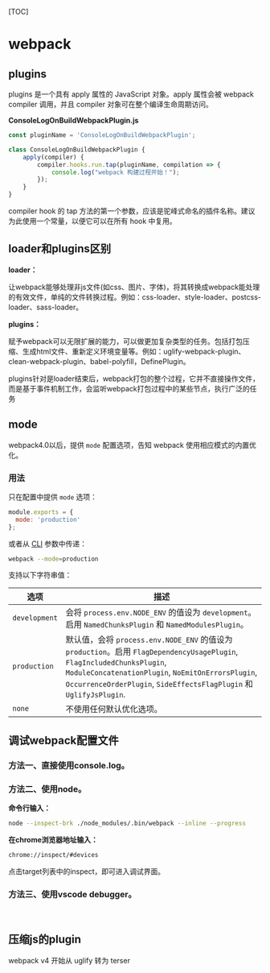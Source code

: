 [TOC]

# webpack



## plugins

plugins 是一个具有 apply 属性的 JavaScript 对象。apply 属性会被 webpack compiler 调用，并且 compiler 对象可在整个编译生命周期访问。

**ConsoleLogOnBuildWebpackPlugin.js**

```js
const pluginName = 'ConsoleLogOnBuildWebpackPlugin';

class ConsoleLogOnBuildWebpackPlugin {
    apply(compiler) {
        compiler.hooks.run.tap(pluginName, compilation => {
            console.log("webpack 构建过程开始！");
        });
    }
}
```

compiler hook 的 tap 方法的第一个参数，应该是驼峰式命名的插件名称。建议为此使用一个常量，以便它可以在所有 hook 中复用。



## loader和plugins区别

**loader：**

让webpack能够处理非js文件(如css、图片、字体)，将其转换成webpack能处理的有效文件，单纯的文件转换过程。例如：css-loader、style-loader、postcss-loader、sass-loader。

**plugins：**

赋予webpack可以无限扩展的能力，可以做更加复杂类型的任务。包括打包压缩、生成html文件、重新定义环境变量等。例如：uglify-webpack-plugin、clean-webpack-plugin、babel-polyfill，DefinePlugin。

plugins针对是loader结束后，webpack打包的整个过程，它并不直接操作文件，而是基于事件机制工作，会监听webpack打包过程中的某些节点，执行广泛的任务



## mode

webpack4.0以后，提供 `mode` 配置选项，告知 webpack 使用相应模式的内置优化。



### 用法

只在配置中提供 `mode` 选项：

```js
module.exports = {
  mode: 'production'
};
```



或者从 [CLI](https://www.webpackjs.com/api/cli/) 参数中传递：

```bash
webpack --mode=production
```



支持以下字符串值：

| 选项          | 描述                                                         |
| ------------- | ------------------------------------------------------------ |
| `development` | 会将 `process.env.NODE_ENV` 的值设为 `development`。启用 `NamedChunksPlugin` 和 `NamedModulesPlugin`。 |
| `production`  | 默认值，会将 `process.env.NODE_ENV` 的值设为 `production`。启用 `FlagDependencyUsagePlugin`, `FlagIncludedChunksPlugin`, `ModuleConcatenationPlugin`, `NoEmitOnErrorsPlugin`, `OccurrenceOrderPlugin`, `SideEffectsFlagPlugin` 和 `UglifyJsPlugin`. |
| `none`        | 不使用任何默认优化选项。                                     |



## 调试webpack配置文件

### 方法一、直接使用console.log。



### 方法二、使用node。

**命令行输入：**

```bash
node --inspect-brk ./node_modules/.bin/webpack --inline --progress
```



**在chrome浏览器地址输入：**

```bash
chrome://inspect/#devices
```



点击target列表中的inspect，即可进入调试界面。



### 方法三、使用vscode debugger。

​		

## 压缩js的plugin

webpack v4 开始从 uglify 转为 terser





